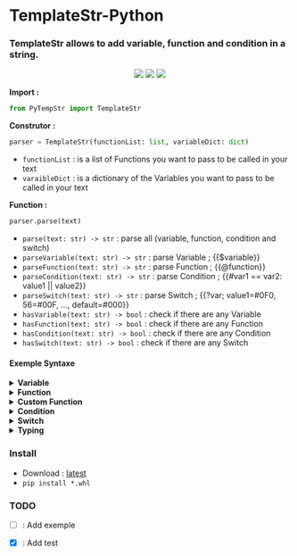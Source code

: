 # TemplateStr-Python

### TemplateStr allows to add variable, function and condition in a string.

<div align="center">
    <img src="https://img.shields.io/badge/Python-v3.8%5E-green?style=flat-square&logo=python&logoColor=ffd13e&labelColor=3470a2&color=5c5c5c"/>
    <img src="https://img.shields.io/github/downloads/CheeseGrinder/TemplateStr-Python/total?label=Download&style=flat-square"/>
    <a href="https://github.com/CheeseGrinder/TemplateStr-Python/actions/workflows/python-app.yml">
        <img src="https://img.shields.io/github/workflow/status/CheeseGrinder/TemplateStr-Python/Python test?label=Test&style=flat-square"/>
    </a>
</div>

<strong>Import : </strong>

```python
from PyTempStr import TemplateStr
```

<strong>Construtor : </strong>

```python
parser = TemplateStr(functionList: list, variableDict: dict)
```

- `functionList` : is a list of Functions you want to pass to be called in your text
- `varaibleDict` : is a dictionary of the Variables you want to pass to be called in your text

<strong>Function : </strong>

```python
parser.parse(text)
```

- `parse(text: str) -> str` : parse all (variable, function, condition and switch)
- `parseVariable(text: str) -> str` : parse Variable ; {{$variable}}
- `parseFunction(text: str) -> str` : parse Function ; {{@function}}
- `parseCondition(text: str) -> str` : parse Condition ; {{#var1 == var2: value1 || value2}}
- `parseSwitch(text: str) -> str` : parse Switch ; {{?var; value1=#0F0, 56=#00F, ..., default=#000}}
- `hasVariable(text: str) -> bool` : check if there are any Variable
- `hasFunction(text: str) -> bool` : check if there are any Function
- `hasCondition(text: str) -> bool` : check if there are any Condition
- `hasSwitch(text: str) -> bool` : check if there are any Switch

#### Exemple Syntaxe

<details>
<summary><strong>Variable</strong></summary>
</br>

The syntax of the Variables is like if : 
- `{{$variable}}` 
- `{{$dict.variable}}`
- `{{$dictM.dict1.variable. ...}}`

if the value does not exist then `None` is return

```python
from PyTempStr import TemplateStr

varDict = {
    'variable':'yes'
}

text = 'are you a variable : {{$variable}}'

parser = TemplateStr(variableDict=varDict)

print(parser.parse(text))
```

```python
from PyTempStr import TemplateStr

varDict = {
    'variable': {
        'value': 'yes'
    }
}

text = 'are you a variable : {{$variable.value}}'

parser = TemplateStr(variableDict=varDict)

print(parser.parse(text))
```

```python
variable = 'yes'

print('are you a variable : ' + variable)
```

The three codes will return

```text
are you a variable : yes
```

</details>

<details>
<summary><strong>Function</strong></summary>
</br>

The syntax of the Function is like if : `{{@function variable}}`

list of basic functions : 
- `{{@uppercase variable}}`
- `{{@uppercaseFirst variable}}`
- `{{@lowercase variable}}`
<!-- - `{{@casefold variable}}` -->
- `{{@swapcase variable}}`
- `{{@time}}`
- `{{@date}}`
- `{{@dateTime}}`

```python
from PyTempStr import TemplateStr

varDict = {'variable':'no'}

text = 'is lower case : {{@uppercase variable}}'

parser = TemplateStr(variableDict=varDict)

print(parser.parse(text))
```

```python
variable = 'no'

print('is lower case : ' + variable.upper())
```

The two codes will return

```text
is lower case : NO
```
</details>

<details>
<summary><strong>Custom Function</strong></summary>
</br>

The syntax of the Custom Function is like if : `{{@customFunction param1 param2 ...}}`

`Typing` can be used at the parameter level of custom functions

parameters to be passed in a list

the custom function must necessarily return a str

```python
from PyTempStr import TemplateStr

def customFunc(list: list) -> str:
    return list[0].replace('no', 'maybe')

text = 'are you a customFunction : {{@customFunc "no"}}'

parser = TemplateStr(functionList=[customFunc])

print(parser.parse(text))
```
The codes will return

```text
are you a customFunction : maybe
```

</details>

<details>
<summary><strong>Condition</strong></summary>
</br>

The syntax of the Condition is like if : 
- `{{#var1 == var2: value1 || value2}}`

comparator:
- `==`
- `!=`
- `<=`*
- `<`*
- `>=`*
- `>`*

*for this comparator the type `string` and `bool` are modified :
- `string` it's the number of characters that is compared ('text' = 4)
- `bool` it's the value in int that is compared (True = 1)


`var1` is compared with `var2`

`Typing` can be used at `var1` and `var2` level

```python
from PyTempStr import TemplateStr

varDict = {'var1':'no', 'var2':'o2'}

text = 'are you a variable : {{#"test" == var2: yes || no}}'

parser = TemplateStr(variableDict=varDict)

print(parser.parse(text))
```
```python
var1 = 'no'
var2 = 'o2'

if "test" == var2:
    text = 'yes'
else:
    text = 'no'
print('are you a variable : ' + text)
```

The 2 codes will return

```text
are you a variable : no
```

</details>

<details>
<summary><strong>Switch</strong></summary>
</br>

The syntax of the Switch is like if : 
- `{{?var; value1=#0F0, 56=#00F, ..., default=#000}}`
- `{{?var:type; 16=#0F0, 56=#00F, ..., default=#000}}`

`var` can be typed, if it is typed then all the `values` will be typed of the same type

type accept :
- `str`
- `int`
- `float`

```python
from PyTempStr import TemplateStr

varDict = {
    'variable':'yes'
}

text = '=( {{?variable; yes=#A, no=#B, maybe=#C, default=#000}} )='

parser = TemplateStr(variableDict=varDict)

print(parser.parse(text))
```

```python
from PyTempStr import TemplateStr

varDict = {
    'variable': 42
}

text = '=( {{?variable:int; 42=#A, 32=#B, 22=#C, default=#000}} )='

parser = TemplateStr(variableDict=varDict)

print(parser.parse(text))
```

```python
variable = 'yes'

if variable == "yes":
    result = "#A"
elif variable == "no":
    result = "#B"
elif variable == "maybe":
    result = "#C"
else
    result = "#000"

print('=( ' + result + ' )=')
```

The 3 codes will return

```text
=( #A )=
```

</details>

<details>
<summary><strong>Typing</strong></summary>
</br>

| format                       | type    | description                                                       | return                 |
|------------------------------|---------|-------------------------------------------------------------------|------------------------|
| keyVariable                  | `*`     | is the key of the value in the dictionary pass to the constructor | value of `keyVariable` |
| \<b:True>                    | `bool`  |                                                                   | True                   |
| \<n:123>                     | `int`   |                                                                   | 123                    |
| \<n:123.4>                   | `float` |                                                                   | 123.4                  |
| "text" or 'text' or \`text\` | `str`   |                                                                   | text                   |

</details>


### Install

- Download : [latest](https://github.com/CheeseGrinder/TemplateStr-Python/releases/latest)
- `pip install *.whl`

### TODO

- [ ] : Add exemple
- [x] : Add test

 
